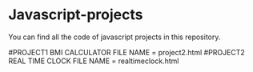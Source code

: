 # Javascript-projects

You can find all the code of javascript projects in this repository.

#PROJECT1   BMI CALCULATOR       FILE NAME = project2.html
#PROJECT2   REAL TIME CLOCK      FILE NAME = realtimeclock.html

